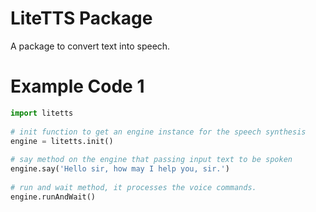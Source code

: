 # LiteTTS Package

A package to convert text into speech.

# Example Code 1
```python
import litetts
 
# init function to get an engine instance for the speech synthesis 
engine = litetts.init()
 
# say method on the engine that passing input text to be spoken
engine.say('Hello sir, how may I help you, sir.')
 
# run and wait method, it processes the voice commands. 
engine.runAndWait()
```
